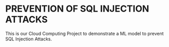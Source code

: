 # PREVENTION OF SQL INJECTION ATTACKS

This is our Cloud Computing Project to demonstrate a ML model to prevent SQL Injection Attacks.
